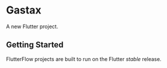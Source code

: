 # Gastax

A new Flutter project.

## Getting Started

FlutterFlow projects are built to run on the Flutter _stable_ release.
